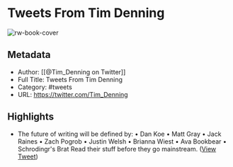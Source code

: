 # Tweets From Tim Denning

![rw-book-cover](https://pbs.twimg.com/profile_images/1760794427331948545/XXYtQTw4.jpg)

## Metadata
- Author: [[@Tim_Denning on Twitter]]
- Full Title: Tweets From Tim Denning
- Category: #tweets
- URL: https://twitter.com/Tim_Denning

## Highlights
- The future of writing will be defined by:
  • Dan Koe
  • Matt Gray
  • Jack Raines
  • Zach Pogrob
  • Justin Welsh
  • Brianna Wiest
  • Ava Bookbear
  • Schrodingr's Brat
  Read their stuff before they go mainstream. ([View Tweet](https://twitter.com/Tim_Denning/status/1751334301092762039))
